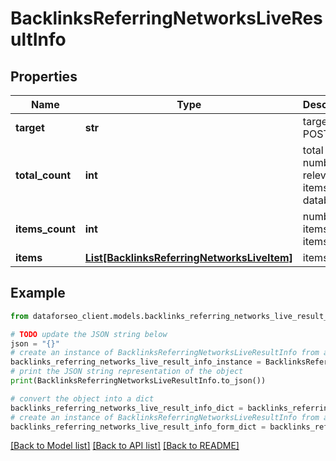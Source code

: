 # BacklinksReferringNetworksLiveResultInfo


## Properties

Name | Type | Description | Notes
------------ | ------------- | ------------- | -------------
**target** | **str** | target in a POST array | [optional] 
**total_count** | **int** | total number of relevant items in the database | [optional] 
**items_count** | **int** | number of items in the items array | [optional] 
**items** | [**List[BacklinksReferringNetworksLiveItem]**](BacklinksReferringNetworksLiveItem.md) | items array | [optional] 

## Example

```python
from dataforseo_client.models.backlinks_referring_networks_live_result_info import BacklinksReferringNetworksLiveResultInfo

# TODO update the JSON string below
json = "{}"
# create an instance of BacklinksReferringNetworksLiveResultInfo from a JSON string
backlinks_referring_networks_live_result_info_instance = BacklinksReferringNetworksLiveResultInfo.from_json(json)
# print the JSON string representation of the object
print(BacklinksReferringNetworksLiveResultInfo.to_json())

# convert the object into a dict
backlinks_referring_networks_live_result_info_dict = backlinks_referring_networks_live_result_info_instance.to_dict()
# create an instance of BacklinksReferringNetworksLiveResultInfo from a dict
backlinks_referring_networks_live_result_info_form_dict = backlinks_referring_networks_live_result_info.from_dict(backlinks_referring_networks_live_result_info_dict)
```
[[Back to Model list]](../README.md#documentation-for-models) [[Back to API list]](../README.md#documentation-for-api-endpoints) [[Back to README]](../README.md)


